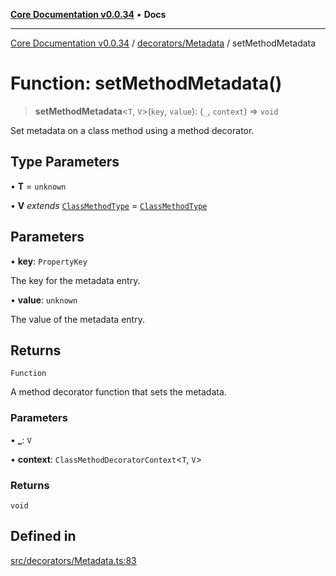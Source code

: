 [**Core Documentation v0.0.34**](../../../README.md) • **Docs**

***

[Core Documentation v0.0.34](../../../modules.md) / [decorators/Metadata](../README.md) / setMethodMetadata

# Function: setMethodMetadata()

> **setMethodMetadata**\<`T`, `V`\>(`key`, `value`): (`_`, `context`) => `void`

Set metadata on a class method using a method decorator.

## Type Parameters

• **T** = `unknown`

• **V** *extends* [`ClassMethodType`](../../../definitions/type-aliases/ClassMethodType.md) = [`ClassMethodType`](../../../definitions/type-aliases/ClassMethodType.md)

## Parameters

• **key**: `PropertyKey`

The key for the metadata entry.

• **value**: `unknown`

The value of the metadata entry.

## Returns

`Function`

A method decorator function that sets the metadata.

### Parameters

• **\_**: `V`

• **context**: `ClassMethodDecoratorContext`\<`T`, `V`\>

### Returns

`void`

## Defined in

[src/decorators/Metadata.ts:83](https://github.com/stonemjs/core/blob/805ab978d87a028eb5ea9c9da928beb091ec1971/src/decorators/Metadata.ts#L83)
